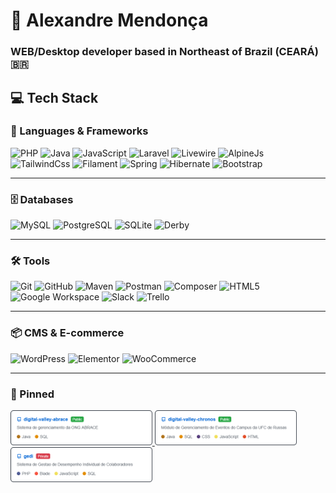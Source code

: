 # 🪪 Alexandre Mendonça
### WEB/Desktop developer based in Northeast of Brazil (CEARÁ) 🇧🇷

## 💻 Tech Stack

### **💎 Languages & Frameworks**
![PHP](https://img.shields.io/badge/-PHP-7a86b8?style=for-the-badge&logo=php&logoColor=white)
![Java](https://img.shields.io/badge/Java-ED8B00?style=for-the-badge&logo=openjdk&logoColor=white)
![JavaScript](https://img.shields.io/badge/JavaScript-F7DF1E?style=for-the-badge&logo=javascript&logoColor=white)
![Laravel](https://img.shields.io/badge/Laravel-f9322c?style=for-the-badge&logo=laravel&logoColor=white)
![Livewire](https://img.shields.io/badge/Livewire-fb70a9?style=for-the-badge&logo=livewire&logoColor=white)
![AlpineJs](https://img.shields.io/badge/AlpineJs-77c1d2?style=for-the-badge&logo=javascript&logoColor=white)
![TailwindCss](https://img.shields.io/badge/TailwindCss-38bdf8?style=for-the-badge&logo=tailwindcss&logoColor=white)
![Filament](https://img.shields.io/badge/Filament-eab308?style=for-the-badge&logo=laravel&logoColor=white)
![Spring](https://img.shields.io/badge/Spring-6DB33F?style=for-the-badge&logo=spring&logoColor=white)
![Hibernate](https://img.shields.io/badge/Hibernate-6DB33F?style=for-the-badge&logo=hibernate&logoColor=white)
![Bootstrap](https://img.shields.io/badge/Bootstrap-7952B3?style=for-the-badge&logo=bootstrap&logoColor=white)

---

### 🗄️ Databases
![MySQL](https://img.shields.io/badge/MySQL-3e6e93?style=for-the-badge&logo=mysql&logoColor=white)
![PostgreSQL](https://img.shields.io/badge/PostgreSQL-336791?style=for-the-badge&logo=postgresql&logoColor=white)
![SQLite](https://img.shields.io/badge/SQLite-003B57?style=for-the-badge&logo=sqlite&logoColor=white)
![Derby](https://img.shields.io/badge/Apache_Derby-5E7B8A?style=for-the-badge&logo=apache&logoColor=white)

---

### 🛠️ Tools
![Git](https://img.shields.io/badge/-Git-F1553A?style=for-the-badge&logo=git&logoColor=white)
![GitHub](https://img.shields.io/badge/-GitHub-000000?style=for-the-badge&logo=github&logoColor=white)
![Maven](https://img.shields.io/badge/Maven-C71A36?style=for-the-badge&logo=apachemaven&logoColor=white)
![Postman](https://img.shields.io/badge/Postman-FF6C37?style=for-the-badge&logo=postman&logoColor=white)
![Composer](https://img.shields.io/badge/Composer-8831d8?style=for-the-badge&logo=composer&logoColor=white)
![HTML5](https://img.shields.io/badge/HTML5-E34F26?style=for-the-badge&logo=html5&logoColor=white)
![Google Workspace](https://img.shields.io/badge/Google_Workspace-4285F4?style=for-the-badge&logo=google&logoColor=white)
![Slack](https://img.shields.io/badge/Slack-4A154B?style=for-the-badge&logo=slack&logoColor=white)
![Trello](https://img.shields.io/badge/Trello-0052CC?style=for-the-badge&logo=trello&logoColor=white)

---

### 📦 CMS & E-commerce  
![WordPress](https://img.shields.io/badge/WordPress-23282d?style=for-the-badge&logo=wordpress&logoColor=white)
![Elementor](https://img.shields.io/badge/Elementor-92003B?style=for-the-badge&logo=elementor&logoColor=white)
![WooCommerce](https://img.shields.io/badge/WooCommerce-96588A?style=for-the-badge&logo=woocommerce&logoColor=white)

---

### 📌 Pinned

<p align="left">
  <a href="https://github.com/falexandremc/digital-valley-abrace" target="_blank">
    <img src="https://github.com/falexandremc/falexandremc/raw/main/imagens/card-1.png" width="45%" />
  </a>
  <a href="https://github.com/falexandremc/digital-valley-chronos" target="_blank">
    <img src="https://github.com/falexandremc/falexandremc/raw/main/imagens/card-2.png" width="45%" />
  </a>
  <a href="https://github.com/falexandremc/gedi" target="_blank">
    <img src="https://github.com/falexandremc/falexandremc/raw/main/imagens/card-3.png" width="45%" />
  </a>
</p>
